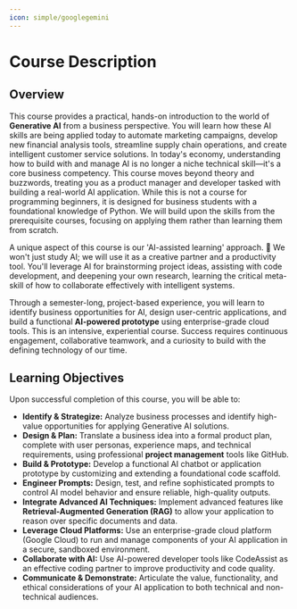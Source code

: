 ```yaml
---
icon: simple/googlegemini
---
```


# Course Description

## Overview

This course provides a practical, hands-on introduction to the world of **Generative AI** from a business perspective. You will learn how these AI skills are being applied today to automate marketing campaigns, develop new financial analysis tools, streamline supply chain operations, and create intelligent customer service solutions. In today's economy, understanding how to build with and manage AI is no longer a niche technical skill—it's a core business competency. This course moves beyond theory and buzzwords, treating you as a product manager and developer tasked with building a real-world AI application. While this is not a course for programming beginners, it is designed for business students with a foundational knowledge of Python. We will build upon the skills from the prerequisite courses, focusing on applying them rather than learning them from scratch.

A unique aspect of this course is our 'AI-assisted learning' approach. 🤖 We won't just study AI; we will use it as a creative partner and a productivity tool. You'll leverage AI for brainstorming project ideas, assisting with code development, and deepening your own research, learning the critical meta-skill of how to collaborate effectively with intelligent systems.

Through a semester-long, project-based experience, you will learn to identify business opportunities for AI, design user-centric applications, and build a functional **AI-powered prototype** using enterprise-grade cloud tools. This is an intensive, experiential course. Success requires continuous engagement, collaborative teamwork, and a curiosity to build with the defining technology of our time.

## Learning Objectives

Upon successful completion of this course, you will be able to:

* **Identify & Strategize:** Analyze business processes and identify high-value opportunities for applying Generative AI solutions.
* **Design & Plan:** Translate a business idea into a formal product plan, complete with user personas, experience maps, and technical requirements, using professional **project management** tools like GitHub.
* **Build & Prototype:** Develop a functional AI chatbot or application prototype by customizing and extending a foundational code scaffold.
* **Engineer Prompts:** Design, test, and refine sophisticated prompts to control AI model behavior and ensure reliable, high-quality outputs.
* **Integrate Advanced AI Techniques:** Implement advanced features like **Retrieval-Augmented Generation (RAG)** to allow your application to reason over specific documents and data.
* **Leverage Cloud Platforms:** Use an enterprise-grade cloud platform (Google Cloud) to run and manage components of your AI application in a secure, sandboxed environment.
* **Collaborate with AI:** Use AI-powered developer tools like CodeAssist as an effective coding partner to improve productivity and code quality.
* **Communicate & Demonstrate:** Articulate the value, functionality, and ethical considerations of your AI application to both technical and non-technical audiences.

